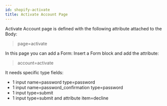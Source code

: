 ```yaml
---
id: shopify-activate
title: Activate Account Page
---
```


Activate Account page is defined with the following attribute attached to the Body:

>page=activate

In this page you can add a Form: Insert a Form block and add the attribute:

> account=activate

It needs specific type fields:
- 1 input name=password type=password
- 1 input name=password_confirmation type=password
- 1 input type=submit
- 1 input type=submit and attribute item=decline

